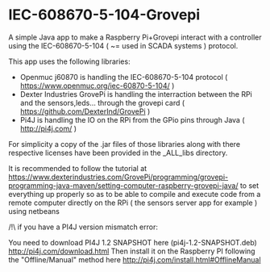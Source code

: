 # IEC-608670-5-104-Grovepi
A simple Java app to make a Raspberry Pi+Grovepi interact with a controller using the IEC-608670-5-104 ( ~= used in SCADA systems ) protocol.

This app uses the following libraries:
- Openmuc j60870 is handling the IEC-608670-5-104 protocol ( https://www.openmuc.org/iec-60870-5-104/ )
- Dexter Industries GrovePi is handling the interraction between the RPi and the sensors,leds... through the grovepi card ( https://github.com/DexterInd/GrovePi )
- Pi4J is handling the IO on the RPi from the GPio pins through Java ( http://pi4j.com/ )

For simplicity a copy of the .jar files of those libraries along with there respective licenses have been provided in the _ALL_libs directory.

It is recommended to follow the tutorial at https://www.dexterindustries.com/GrovePi/programming/grovepi-programming-java-maven/setting-computer-raspberry-grovepi-java/ 
to set everything up properly so as to be able to compile and execute code from a remote computer directly on the RPi ( the sensors server app for example ) using netbeans

/!\ if you have a PI4J version mismatch error:

You need to download PI4J 1.2 SNAPSHOT  here (pi4j-1.2-SNAPSHOT.deb) http://pi4j.com/download.html 
Then install it on the Raspberry PI following the "Offline/Manual" method here http://pi4j.com/install.html#OfflineManual
